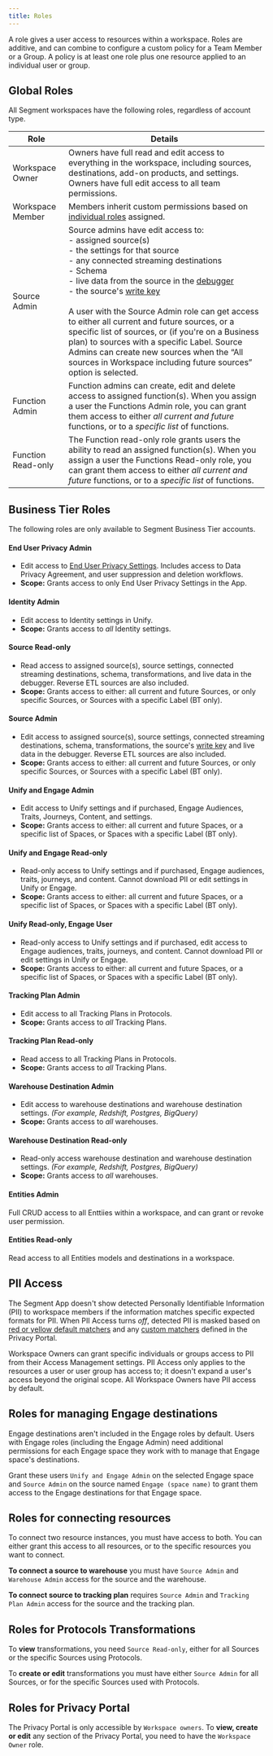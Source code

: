 ```yaml
---
title: Roles
---
```


A role gives a user access to resources within a workspace. Roles are additive, and can combine to configure a custom policy for a Team Member or a Group. A policy is at least one role plus one resource applied to an individual user or group.

## Global Roles

All Segment workspaces have the following roles, regardless of account type.

| Role                | Details                                                                                                                                                                                                                                                                                                                                                                                                                                                                                                             |
| ------------------- | ------------------------------------------------------------------------------------------------------------------------------------------------------------------------------------------------------------------------------------------------------------------------------------------------------------------------------------------------------------------------------------------------------------------------------------------------------------------------------------------------------------------- |
| Workspace Owner     | Owners have full read and edit access to everything in the workspace, including sources, destinations, add-on products, and settings. Owners have full edit access to all team permissions.                                                                                                                                                                                                                                                                                                                         |
| Workspace Member    | Members inherit custom permissions based on [individual roles](#business-tier-roles) assigned.                                                                                                                                                                                                                                                                                                                                                                                                                      |
| Source Admin        | Source admins have edit access to:<br>- assigned source(s) <br>- the settings for that source <br>- any connected streaming destinations <br>- Schema <br>- live data from the source in the [debugger](/docs/connections/sources/debugger/) <br>- the source's [write key](/docs/connections/find-writekey/) <br><br>A user with the Source Admin role can get access to either all current and future sources, or a specific list of sources, or (if you're on a Business plan) to sources with a specific Label. Source Admins can create new sources when the “All sources in Workspace including future sources” option is selected.  |
| Function Admin     | Function admins can create, edit and delete access to assigned function(s). When you assign a user the Functions Admin role, you can grant them access to either _all current and future_ functions, or to a _specific list_ of functions.                                                                                                                                                                                                                                                                         |
| Function Read-only | The Function read-only role grants users the ability to read an assigned function(s). When you assign a user the Functions Read-only role, you can grant them access to either _all current and future_ functions, or to a _specific list_ of functions.                                                                                                                                                                                                                                                           |

## Business Tier Roles

The following roles are only available to Segment Business Tier accounts.

#### End User Privacy Admin
* Edit access to [End User Privacy Settings](/docs/privacy/user-deletion-and-suppression). Includes access to Data Privacy Agreement, and user suppression and deletion workflows.
* **Scope:** Grants access to only End User Privacy Settings in the App.

#### Identity Admin
* Edit access to Identity settings in Unify.
* **Scope:** Grants access to *all* Identity settings.

#### Source Read-only
* Read access to assigned source(s), source settings, connected streaming destinations, schema, transformations, and live data in the debugger. Reverse ETL sources are also included.
* **Scope:** Grants access to either: all current and future Sources, or only specific Sources, or Sources with a specific Label (BT only). 


#### Source Admin
* Edit access to assigned source(s), source settings, connected streaming destinations, schema, transformations, the source's [write key](/docs/connections/find-writekey/) and live data in the debugger. Reverse ETL sources are also included.
* **Scope:** Grants access to either: all current and future Sources, or only specific Sources, or Sources with a specific Label (BT only). 

#### Unify and Engage Admin
* Edit access to Unify settings and if purchased, Engage Audiences, Traits, Journeys, Content, and settings.
* **Scope:** Grants access to either: all current and future Spaces, or a specific list of Spaces, or Spaces with a specific Label (BT only).


#### Unify and Engage Read-only
* Read-only access to Unify settings and if purchased, Engage audiences, traits, journeys, and content. Cannot download PII or edit settings in Unify or Engage.
* **Scope:** Grants access to either: all current and future Spaces, or a specific list of Spaces, or Spaces with a specific Label (BT only).

#### Unify Read-only, Engage User
* Read-only access to Unify settings and if purchased, edit access to Engage audiences, traits, journeys, and content. Cannot download PII or edit settings in Unify or Engage.
* **Scope:** Grants access to either: all current and future Spaces, or a specific list of Spaces, or Spaces with a specific Label (BT only).

#### Tracking Plan Admin
* Edit access to all Tracking Plans in Protocols.
* **Scope:** Grants access to *all* Tracking Plans.

#### Tracking Plan Read-only
* Read access to all Tracking Plans in Protocols.
* **Scope:** Grants access to *all* Tracking Plans.

#### Warehouse Destination Admin
* Edit access to warehouse destinations and warehouse destination settings. *(For example, Redshift, Postgres, BigQuery)*  
* **Scope:** Grants access to *all* warehouses.

#### Warehouse Destination Read-only
* Read-only access warehouse destination and warehouse destination settings. *(For example, Redshift, Postgres, BigQuery)*
* **Scope:** Grants access to *all* warehouses.

#### Entities Admin
Full CRUD access to all Enttiies within a workspace, and can grant or revoke user permission.

#### Entities Read-only 
Read access to all Entities models and destinations in a workspace. 

## PII Access

The Segment App doesn't show detected Personally Identifiable Information (PII) to workspace members if the information matches specific expected formats for PII. When PII Access turns *off*, detected PII is masked based on [red or yellow default matchers](/docs/privacy/portal/#default-pii-matchers) and any [custom matchers](/docs/privacy/portal/#custom-pii-matchers) defined in the Privacy Portal.

Workspace Owners can grant specific individuals or groups access to PII from their Access Management settings. PII Access only applies to the resources a user or user group has access to; it doesn't expand a user's access beyond the original scope. All Workspace Owners have PII access by default.


## Roles for managing Engage destinations

Engage destinations aren't included in the Engage roles by default. Users with Engage roles (including the Engage Admin) need additional permissions for each Engage space they work with to manage that Engage space's destinations.

Grant these users `Unify and Engage Admin` on the selected Engage space and `Source Admin` on the source named `Engage (space name)` to grant them access to the Engage destinations for that Engage space.

## Roles for connecting resources

To connect two resource instances, you must have access to both. You can either grant this access to all resources, or to the specific resources you want to connect.

**To connect a source to warehouse** you must have `Source Admin` and `Warehouse Admin` access for the source and the warehouse.

**To connect source to tracking plan** requires `Source Admin` and `Tracking Plan Admin` access for the source and the tracking plan.

## Roles for Protocols Transformations

To **view** transformations, you need `Source Read-only`, either for all Sources or the specific Sources using Protocols.

To **create or edit** transformations you must have either `Source Admin` for all Sources, or for the specific Sources used with Protocols.

## Roles for Privacy Portal

The Privacy Portal is only accessible by `Workspace owners`. To **view, create or edit** any section of the Privacy Portal, you need to have the `Workspace Owner` role.
